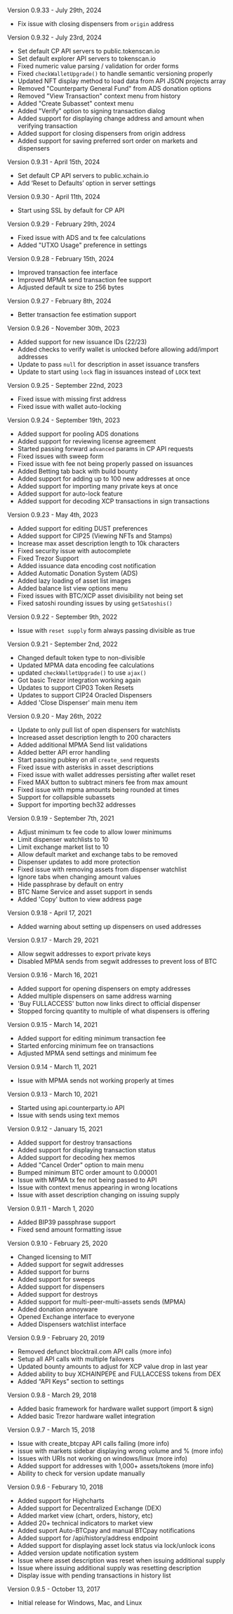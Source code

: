 Version 0.9.33 - July 29th, 2024
- Fix issue with closing dispensers from `origin` address

Version 0.9.32 - July 23rd, 2024
- Set default CP API servers to public.tokenscan.io
- Set default explorer API servers to tokenscan.io
- Fixed numeric value parsing / validation for order forms
- Fixed `checkWalletUpgrade()` to handle semantic versioning properly
- Updated NFT display method to load data from API JSON projects array
- Removed "Counterparty General Fund" from ADS donation options
- Removed "View Transaction" context menu from history
- Added "Create Subasset" context menu
- Added "Verify" option to signing transaction dialog
- Added support for displaying change address and amount when verifying transaction
- Added support for closing dispensers from origin address
- Added support for saving preferred sort order on markets and dispensers

Version 0.9.31 - April 15th, 2024
- Set default CP API servers to public.xchain.io
- Add ‘Reset to Defaults’ option in server settings

Version 0.9.30 - April 11th, 2024
- Start using SSL by default for CP API

Version 0.9.29 - February 29th, 2024
- Fixed issue with ADS and tx fee calculations
- Added "UTXO Usage" preference in settings 

Version 0.9.28 - February 15th, 2024
- Improved transaction fee interface
- Improved MPMA send transaction fee support
- Adjusted default tx size to 256 bytes

Version 0.9.27 - February 8th, 2024
- Better transaction fee estimation support

Version 0.9.26 - November 30th, 2023
- Added support for new issuance IDs (22/23)
- Added checks to verify wallet is unlocked before allowing add/import addresses
- Update to pass `null` for description in asset issuance transfers
- Update to start using `lock` flag in issuances instead of `LOCK` text

Version 0.9.25 - September 22nd, 2023
- Fixed issue with missing first address
- Fixed issue with wallet auto-locking

Version 0.9.24 - September 19th, 2023
- Added support for pooling ADS donations
- Added support for reviewing license agreement
- Started passing forward `advanced` params in CP API requests
- Fixed issues with sweep form
- Fixed issue with fee not being properly passed on issuances
- Added Betting tab back with build bounty
- Added support for adding up to 100 new addresses at once
- Added support for importing many private keys at once
- Added support for auto-lock feature
- Added support for decoding XCP transactions in sign transactions

Version 0.9.23 - May 4th, 2023
- Added support for editing DUST preferences
- Added support for CIP25 (Viewing NFTs and Stamps)
- Increase max asset description length to 10k characters
- Fixed security issue with autocomplete
- Fixed Trezor Support
- Added issuance data encoding cost notification
- Added Automatic Donation System (ADS)
- Added lazy loading of asset list images
- Added balance list view options menu
- Fixed issues with BTC/XCP asset divisibility not being set
- Fixed satoshi rounding issues by using `getSatoshis()`

Version 0.9.22 - September 9th, 2022
 - Issue with `reset supply` form always passing divisible as true

Version 0.9.21 - September 2nd, 2022
 - Changed default token type to non-divisible
 - Updated MPMA data encoding fee calculations
 - updated `checkWalletUpgrade()` to use `ajax()`
 - Got basic Trezor integration working again
 - Updates to support CIP03 Token Resets
 - Updates to support CIP24 Oracled Dispensers
 - Added 'Close Dispenser' main menu item

Version 0.9.20 - May 26th, 2022
 - Update to only pull list of open dispensers for watchlists
 - Increased asset description length to 200 characters
 - Added additional MPMA Send list validations
 - Added better API error handling
 - Start passing pubkey on all `create_send` requests
 - Fixed issue with asterisks in asset descriptions
 - Fixed issue with wallet addresses persisting after wallet reset
 - Fixed MAX button to subtract miners fee from max amount
 - Fixed issue with mpma amounts being rounded at times
 - Support for collapsible subassets
 - Support for importing bech32 addresses

Version 0.9.19 - September 7th, 2021
 - Adjust minimum tx fee code to allow lower minimums
 - Limit dispenser watchlists to 10
 - Limit exchange market list to 10
 - Allow default market and exchange tabs to be removed
 - Dispenser updates to add more protection
 - Fixed issue with removing assets from dispenser watchlist
 - Ignore tabs when changing amount values
 - Hide passphrase by default on entry
 - BTC Name Service and asset support in sends
 - Added 'Copy' button to view address page

Version 0.9.18 - April 17, 2021
 - Added warning about setting up dispensers on used addresses

Version 0.9.17 - March 29, 2021
 - Allow segwit addresses to export private keys
 - Disabled MPMA sends from segwit addresses to prevent loss of BTC

Version 0.9.16 - March 16, 2021
 - Added support for opening dispensers on empty addresses
 - Added multiple dispensers on same address warning
 - 'Buy FULLACCESS' button now links direct to official dispenser
 - Stopped forcing quantity to multiple of what dispensers is offering

Version 0.9.15 - March 14, 2021
 - Added support for editing minimum transaction fee
 - Started enforcing minimum fee on transactions
 - Adjusted MPMA send settings and minimum fee

Version 0.9.14 - March 11, 2021
 - Issue with MPMA sends not working properly at times

Version 0.9.13 - March 10, 2021
 - Started using api.counterparty.io API
 - Issue with sends using text memos

Version 0.9.12 - January 15, 2021
 - Added support for destroy transactions
 - Added support for displaying transaction status
 - Added support for decoding hex memos
 - Added "Cancel Order" option to main menu
 - Bumped minimum BTC order amount to 0.00001
 - Issue with MPMA tx fee not being passed to API
 - Issue with context menus appearing in wrong locations
 - Issue with asset description changing on issuing supply

Version 0.9.11 - March 1, 2020
 - Added BIP39 passphrase support
 - Fixed send amount formatting issue

Version 0.9.10 - February 25, 2020
 - Changed licensing to MIT
 - Added support for segwit addresses
 - Added support for burns
 - Added support for sweeps
 - Added support for dispensers
 - Added support for destroys
 - Added support for multi-peer-multi-assets sends (MPMA)
 - Added donation annoyware
 - Opened Exchange interface to everyone
 - Added Dispensers watchlist interface

Version 0.9.9 - February 20, 2019
 - Removed defunct blocktrail.com API calls (more info)
 - Setup all API calls with multiple failovers
 - Updated bounty amounts to adjust for XCP value drop in last year
 - Added ability to buy XCHAINPEPE and FULLACCESS tokens from DEX
 - Added “API Keys” section to settings

Version 0.9.8 - March 29, 2018
 - Added basic framework for hardware wallet support (import & sign)
 - Added basic Trezor hardware wallet integration

Version 0.9.7 - March 15, 2018
 - Issue with create_btcpay API calls failing (more info)
 - issue with markets sidebar displaying wrong volume and % (more info)
 - Issues with URIs not working on windows/linux (more info)
 - Added support for addresses with 1,000+ assets/tokens (more info)
 - Ability to check for version update manually

Version 0.9.6 - Feburary 10, 2018
 - Added support for Highcharts
 - Added support for Decentralized Exchange (DEX)
 - Added market view (chart, orders, history, etc)
 - Added 20+ technical indicators to market view
 - Added suport Auto-BTCpay and manual BTCpay notifications
 - Added support for /api/history/address endpoint
 - Added support for displaying asset lock status via lock/unlock icons
 - Added version update notification system
 - Issue where asset description was reset when issuing additional supply
 - Issue where issuing additional supply was resetting description
 - Display issue with pending transactions in history list

Version 0.9.5 - October 13, 2017
 - Initial release for Windows, Mac, and Linux
